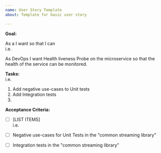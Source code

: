```yaml
---
name: User Story Template
about: Template for basic user story

---
```


**Goal:**

As a <USER PERSONA> I want <FEATURE> so that I can <PURPOSE of FEATURE>  
i.e. 

As DevOps I want Health liveness Probe on the microservice so that the health of the service can be monitored.


**Tasks:**    
  i.e.
  1.  Add negative use-cases to Unit tests
  2.  Add Integration tests
  3.  

 
**Acceptance Criteria:**

  - [ ] [LIST ITEMS]  
  i.e.

  - [ ] Negative use-cases for Unit Tests in the "common streaming library"
  - [ ] Integration tests in the "common streaming library"

